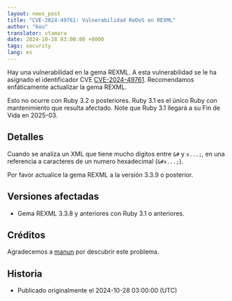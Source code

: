 ```yaml
---
layout: news_post
title: "CVE-2024-49761: Vulnerabilidad ReDoS en REXML"
author: "kou"
translator: vtamara
date: 2024-10-28 03:00:00 +0000
tags: security
lang: es
---
```


Hay una vulnerabilidad en la gema REXML. A esta vulnerabilidad se le ha
asignado el identificador CVE
[CVE-2024-49761](https://www.cve.org/CVERecord?id=CVE-2024-49761).
Recomendamos enfáticamente actualizar la gema REXML.

Esto no ocurre con Ruby 3.2 o posteriores. Ruby 3.1 es el único Ruby
con mantenimiento que resulta afectado.
Note que Ruby 3.1 llegará a su Fin de Vida en 2025-03.

## Detalles

Cuando se analiza un XML que tiene mucho dígitos entre
`&#` y `x...;`, en una referencia a caracteres de un numero
hexadecimal (`&#x...;`).

Por favor actualice la gema REXML a la versión 3.3.9 o posterior.

## Versiones afectadas

* Gema REXML 3.3.8 y anteriores con Ruby 3.1 o anteriores.

## Créditos

Agradecemos a [manun](https://hackerone.com/manun) por descubrir
este problema.

## Historia

* Publicado originalmente el 2024-10-28 03:00:00 (UTC)
